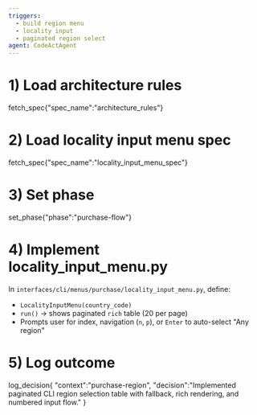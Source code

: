 ```yaml
---
triggers:
  - build region menu
  - locality input
  - paginated region select
agent: CodeActAgent
---
```


# 1) Load architecture rules
fetch_spec{"spec_name":"architecture_rules"}

# 2) Load locality input menu spec
fetch_spec{"spec_name":"locality_input_menu_spec"}

# 3) Set phase
set_phase{"phase":"purchase-flow"}

# 4) Implement locality_input_menu.py
In `interfaces/cli/menus/purchase/locality_input_menu.py`, define:
- `LocalityInputMenu(country_code)`
- `run()` → shows paginated `rich` table (20 per page)
- Prompts user for index, navigation (`n`, `p`), or `Enter` to auto-select "Any region"

# 5) Log outcome
log_decision{
  "context":"purchase-region",
  "decision":"Implemented paginated CLI region selection table with fallback, rich rendering, and numbered input flow."
}
